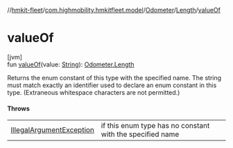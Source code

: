//[hmkit-fleet](../../../../index.md)/[com.highmobility.hmkitfleet.model](../../index.md)/[Odometer](../index.md)/[Length](index.md)/[valueOf](value-of.md)

# valueOf

[jvm]\
fun [valueOf](value-of.md)(value: [String](https://kotlinlang.org/api/latest/jvm/stdlib/kotlin/-string/index.html)): [Odometer.Length](index.md)

Returns the enum constant of this type with the specified name. The string must match exactly an identifier used to declare an enum constant in this type. (Extraneous whitespace characters are not permitted.)

#### Throws

| | |
|---|---|
| [IllegalArgumentException](https://kotlinlang.org/api/latest/jvm/stdlib/kotlin/-illegal-argument-exception/index.html) | if this enum type has no constant with the specified name |
